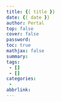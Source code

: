 ```yaml
---
title: {{ title }}
date: {{ date }}
author: Pertal
top: false
cover: false
password: 
toc: true
mathjax: false
summary:  
tags: 
 - []
 - []
categories:
 - 
abbrlink: 
---
```


